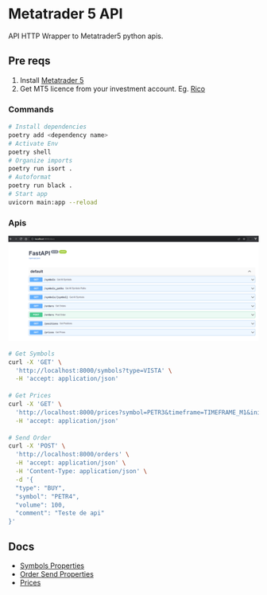 # Metatrader 5 API

API HTTP Wrapper to Metatrader5 python apis.

## Pre reqs

1. Install [Metatrader 5](https://www.metatrader5.com/en/download)
2. Get MT5 licence from your investment account. Eg. [Rico](https://www.rico.com.vc/) 

### Commands

```sh
# Install dependencies
poetry add <dependency name>
# Activate Env
poetry shell
# Organize imports
poetry run isort .
# Autoformat
poetry run black .
# Start app
uvicorn main:app --reload
```

### Apis

![OpenAPI](/images/openapi.png "OpenAPI")

```sh
# Get Symbols
curl -X 'GET' \
  'http://localhost:8000/symbols?type=VISTA' \
  -H 'accept: application/json'
  
# Get Prices
curl -X 'GET' \
  'http://localhost:8000/prices?symbol=PETR3&timeframe=TIMEFRAME_M1&initial_date=2022-06-16%2018%3A30%3A53.837069&final_date=2022-07-16%2018%3A30%3A53.837069' \
  -H 'accept: application/json'

# Send Order
curl -X 'POST' \
  'http://localhost:8000/orders' \
  -H 'accept: application/json' \
  -H 'Content-Type: application/json' \
  -d '{
  "type": "BUY",
  "symbol": "PETR4",
  "volume": 100,
  "comment": "Teste de api"
}'
```

## Docs

- [Symbols Properties](https://www.mql5.com/en/docs/constants/environment_state/marketinfoconstants)
- [Order Send Properties](https://www.mql5.com/en/docs/integration/python_metatrader5/mt5ordersend_py#traderequest)
- [Prices](https://www.mql5.com/en/docs/integration/python_metatrader5/mt5copyratesrange_py)
